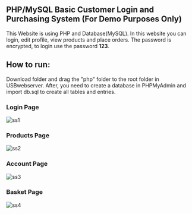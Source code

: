 ## PHP/MySQL Basic Customer Login and Purchasing System (For Demo Purposes Only)
This Website is using PHP and Database(MySQL). In this website you can login, edit profile, view products and place orders.
The password is encrypted, to login use the password **123**.


## How to run:
Download folder and drag the "php" folder to the root folder in USBwebserver. After, you need to create a database in PHPMyAdmin and import db.sql to create all tables and entries.

### Login Page
![ss1](https://github.com/mt-hill/customer_purchasing_system/assets/138307546/5433e188-3e66-413c-b7b0-61d5c5a88ca9)

### Products Page
![ss2](https://github.com/mt-hill/customer_purchasing_system/assets/138307546/6f641f50-f661-4053-aaa3-072e4386252c)

### Account Page
![ss3](https://github.com/mt-hill/customer_purchasing_system/assets/138307546/d1e28364-8f3d-49c1-9ec6-ee1563bfc987)

### Basket Page
![ss4](https://github.com/mt-hill/customer_purchasing_system/assets/138307546/717faa0c-7bc8-4f7f-b94c-d92ada3af82d)
